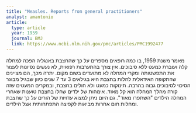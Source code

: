 ```yaml
---
title: "Measles. Reports from general practitioners"
analyst: amantonio
article:
  type: article
  year: 1959
  journal: BMJ
  link: https://www.ncbi.nlm.nih.gov/pmc/articles/PMC1992477
---
```


מאמר משנת 1959, בו כמה רופאים מספרים על כך שהחצבת באנגליה הפכה למחלה קלה ועוברת כמעט ללא סיבוכים. אין צורך בהתערבות רפואית, לא נעשים נסיונות לעצור את התפשטותה ומקרי המחלה לא מתועדים בשום מקום. יתרה מכך, הם מציינים שהתקופה האידאלית לחלות בחצבת היא בגילאים 3 עד 7 שנים כיוון שבגיל מבוגר הסיכוי לסיבוכים גבוה בהרבה. תינוקות כמעט ולא חולים בחצבת, ובמקרים המעטים שזה קורה מהלך המחלה הוא קל מאוד. אימהות של ילדים שחלו בחצבת טוענות שאחרי המחלה הילדים "השתפרו מאוד".
גם היום ניתן למצוא עדויות של הורים על כך שחצבת ומחלות חום אחרות מביאות לקפיצה התפתחותית אצל הילדים.
